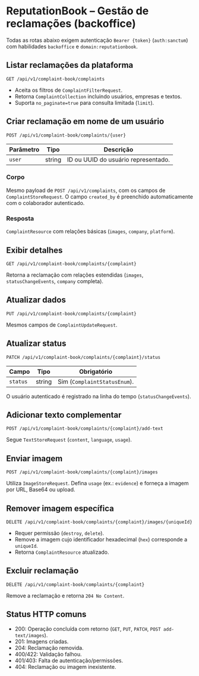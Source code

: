 # ReputationBook – Gestão de reclamações (backoffice)

Todas as rotas abaixo exigem autenticação `Bearer {token}` (`auth:sanctum`) com habilidades `backoffice` e `domain:reputationbook`.

## Listar reclamações da plataforma

```
GET /api/v1/complaint-book/complaints
```

- Aceita os filtros de `ComplaintFilterRequest`.
- Retorna `ComplaintCollection` incluindo usuários, empresas e textos.
- Suporta `no_paginate=true` para consulta limitada (`limit`).

## Criar reclamação em nome de um usuário

```
POST /api/v1/complaint-book/complaints/{user}
```

| Parâmetro | Tipo | Descrição |
| --------- | ---- | --------- |
| `user` | string | ID ou UUID do usuário representado.

### Corpo

Mesmo payload de `POST /api/v1/complaints`, com os campos de `ComplaintStoreRequest`. O campo `created_by` é preenchido automaticamente com o colaborador autenticado.

### Resposta

`ComplaintResource` com relações básicas (`images`, `company`, `platform`).

## Exibir detalhes

```
GET /api/v1/complaint-book/complaints/{complaint}
```

Retorna a reclamação com relações estendidas (`images`, `statusChangeEvents`, `company` completa).

## Atualizar dados

```
PUT /api/v1/complaint-book/complaints/{complaint}
```

Mesmos campos de `ComplaintUpdateRequest`.

## Atualizar status

```
PATCH /api/v1/complaint-book/complaints/{complaint}/status
```

| Campo | Tipo | Obrigatório |
| ----- | ---- | ----------- |
| `status` | string | Sim (`ComplaintStatusEnum`). |

O usuário autenticado é registrado na linha do tempo (`statusChangeEvents`).

## Adicionar texto complementar

```
POST /api/v1/complaint-book/complaints/{complaint}/add-text
```

Segue `TextStoreRequest` (`content`, `language`, `usage`).

## Enviar imagem

```
POST /api/v1/complaint-book/complaints/{complaint}/images
```

Utiliza `ImageStoreRequest`. Defina `usage` (ex.: `evidence`) e forneça a imagem por URL, Base64 ou upload.

## Remover imagem específica

```
DELETE /api/v1/complaint-book/complaints/{complaint}/images/{uniqueId}
```

- Requer permissão (`destroy`, `delete`).
- Remove a imagem cujo identificador hexadecimal (`hex`) corresponde a `uniqueId`.
- Retorna `ComplaintResource` atualizado.

## Excluir reclamação

```
DELETE /api/v1/complaint-book/complaints/{complaint}
```

Remove a reclamação e retorna `204 No Content`.

## Status HTTP comuns

- 200: Operação concluída com retorno (`GET`, `PUT`, `PATCH`, `POST add-text/images`).
- 201: Imagens criadas.
- 204: Reclamação removida.
- 400/422: Validação falhou.
- 401/403: Falta de autenticação/permissões.
- 404: Reclamação ou imagem inexistente.

